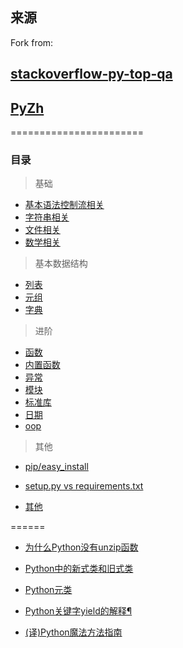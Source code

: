 ## 来源

Fork from:
##  [stackoverflow-py-top-qa](https://github.com/wklken/stackoverflow-py-top-qa)

## [PyZh](https://github.com/MrKiven/PyZh)

=======================

### 目录
> 基础

* [基本语法控制流相关](https://github.com/wklken/stackoverflow-py-top-qa/blob/master/contents/qa-control-flow.md)
* [字符串相关](https://github.com/wklken/stackoverflow-py-top-qa/blob/master/contents/qa-string.md)
* [文件相关](https://github.com/wklken/stackoverflow-py-top-qa/blob/master/contents/qa-file.md)
* [数学相关](https://github.com/wklken/stackoverflow-py-top-qa/blob/master/contents/qa-math.md)


> 基本数据结构

* [列表](https://github.com/wklken/stackoverflow-py-top-qa/blob/master/contents/qa-list.md)
* [元组](https://github.com/wklken/stackoverflow-py-top-qa/blob/master/contents/qa-tuple.md)
* [字典](https://github.com/wklken/stackoverflow-py-top-qa/blob/master/contents/qa-dict.md)

> 进阶

* [函数](https://github.com/wklken/stackoverflow-py-top-qa/blob/master/contents/qa-func.md)
* [内置函数](https://github.com/wklken/stackoverflow-py-top-qa/blob/master/contents/qa-built-in.md)
* [异常](https://github.com/wklken/stackoverflow-py-top-qa/blob/master/contents/qa-exception.md)
* [模块](https://github.com/wklken/stackoverflow-py-top-qa/blob/master/contents/qa-modules.md)
* [标准库](https://github.com/wklken/stackoverflow-py-top-qa/blob/master/contents/qa-std-modules.md)
* [日期](https://github.com/wklken/stackoverflow-py-top-qa/blob/master/contents/qa-datetime.md)
* [oop](https://github.com/wklken/stackoverflow-py-top-qa/blob/master/contents/qa-oop.md)

> 其他

* [pip/easy_install](https://github.com/wklken/stackoverflow-py-top-qa/blob/master/contents/qa-pip-easy_install.md)

* [setup.py vs requirements.txt](https://pyzh.readthedocs.io/en/latest/python-setup-dot-py-vs-requirements-dot-txt.html)

* [其他](https://github.com/wklken/stackoverflow-py-top-qa/blob/master/contents/qa-others.md)

======

* [为什么Python没有unzip函数](https://github.com/MrKiven/PyZh/blob/master/docs/python-questions-on-stackoverflow.rst#pythonunzip)

* [Python中的新式类和旧式类](https://pyzh.readthedocs.io/en/latest/python-questions-on-stackoverflow.html#python)

* [Python元类](https://github.com/MrKiven/PyZh/blob/master/docs/python-questions-on-stackoverflow.rst#metaclass)

* [Python关键字yield的解释¶](https://pyzh.readthedocs.io/en/latest/the-python-yield-keyword-explained.html#id8)

* [(译)Python魔法方法指南]( https://pyzh.readthedocs.io/en/latest/python-magic-methods-guide.html)